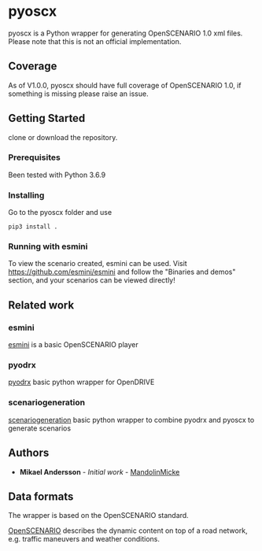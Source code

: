 # pyoscx
pyoscx is a Python wrapper for generating OpenSCENARIO 1.0 xml files. 
Please note that this is not an official implementation.



## Coverage

As of V1.0.0, pyoscx should have full coverage of OpenSCENARIO 1.0, if something is missing please raise an issue.

## Getting Started

clone or download the repository.

### Prerequisites

Been tested with Python 3.6.9


### Installing

Go to the pyoscx folder and use

```
pip3 install .
```

### Running with esmini
To view the scenario created, esmini can be used. Visit https://github.com/esmini/esmini and follow the "Binaries and demos" section, and your scenarios can be viewed directly!


## Related work


### esmini
[esmini](https://github.com/esmini/esmini) is a basic OpenSCENARIO player

### pyodrx
[pyodrx](https://github.com/pyoscx/pyodrx) basic python wrapper for OpenDRIVE
 
### scenariogeneration
[scenariogeneration](https://github.com/pyoscx/scenariogeneration) basic python wrapper to combine pyodrx and pyoscx to generate scenarios
## Authors

* **Mikael Andersson** - *Initial work* - [MandolinMicke](https://github.com/MandolinMicke)

## Data formats
The wrapper is based on the OpenSCENARIO standard.

[OpenSCENARIO](https://www.asam.net/standards/detail/openscenario/)
describes the dynamic content on top of a road network, e.g. traffic maneuvers and weather conditions.


